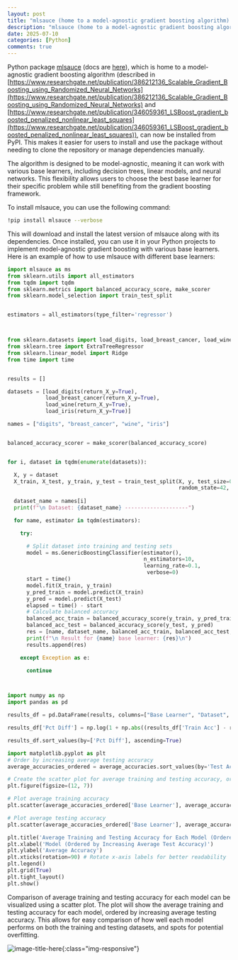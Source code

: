 ```yaml
---
layout: post
title: "mlsauce (home to a model-agnostic gradient boosting algorithm) can now be installed from PyPI."
description: "mlsauce (home to a model-agnostic gradient boosting algorithm) can now be installed from PyPI."
date: 2025-07-10
categories: [Python]
comments: true
---
```


Python package [mlsauce](https://github.com/Techtonique/mlsauce) (docs are [here](https://docs.techtonique.net/)), which is home to a model-agnostic gradient boosting algorithm (described in [https://www.researchgate.net/publication/386212136_Scalable_Gradient_Boosting_using_Randomized_Neural_Networks](https://www.researchgate.net/publication/386212136_Scalable_Gradient_Boosting_using_Randomized_Neural_Networks) and [https://www.researchgate.net/publication/346059361_LSBoost_gradient_boosted_penalized_nonlinear_least_squares](https://www.researchgate.net/publication/346059361_LSBoost_gradient_boosted_penalized_nonlinear_least_squares)), can now be installed from PyPI. This makes it easier for users to install and use the package without needing to clone the repository or manage dependencies manually.

The algorithm is designed to be model-agnostic, meaning it can work with various base learners, including decision trees, linear models, and neural networks. This flexibility allows users to choose the best base learner for their specific problem while still benefiting from the gradient boosting framework.

To install mlsauce, you can use the following command:

```bash
!pip install mlsauce --verbose
```

This will download and install the latest version of mlsauce along with its dependencies. Once installed, you can use it in your Python projects to implement model-agnostic gradient boosting with various base learners. Here is an example of how to use mlsauce with different base learners:

```python
import mlsauce as ms
from sklearn.utils import all_estimators
from tqdm import tqdm 
from sklearn.metrics import balanced_accuracy_score, make_scorer
from sklearn.model_selection import train_test_split


estimators = all_estimators(type_filter='regressor')



from sklearn.datasets import load_digits, load_breast_cancer, load_wine, load_iris
from sklearn.tree import ExtraTreeRegressor
from sklearn.linear_model import Ridge
from time import time


results = []

datasets = [load_digits(return_X_y=True),
            load_breast_cancer(return_X_y=True),
            load_wine(return_X_y=True),
            load_iris(return_X_y=True)]

names = ["digits", "breast_cancer", "wine", "iris"]


balanced_accuracy_scorer = make_scorer(balanced_accuracy_score)


for i, dataset in tqdm(enumerate(datasets)):

  X, y = dataset
  X_train, X_test, y_train, y_test = train_test_split(X, y, test_size=0.2, 
                                                      random_state=42, stratify=y)
  
  dataset_name = names[i]
  print(f"\n Dataset: {dataset_name} --------------------")

  for name, estimator in tqdm(estimators):

    try: 

      # Split dataset into training and testing sets
      model = ms.GenericBoostingClassifier(estimator(), 
                                           n_estimators=10, 
                                           learning_rate=0.1, 
                                            verbose=0)
      start = time()
      model.fit(X_train, y_train)
      y_pred_train = model.predict(X_train)
      y_pred = model.predict(X_test)
      elapsed = time() - start
      # Calculate balanced accuracy
      balanced_acc_train = balanced_accuracy_score(y_train, y_pred_train)
      balanced_acc_test = balanced_accuracy_score(y_test, y_pred)      
      res = [name, dataset_name, balanced_acc_train, balanced_acc_test, elapsed]
      print(f"\n Result for {name} base learner: {res}\n")
      results.append(res)

    except Exception as e:

      continue 



import numpy as np
import pandas as pd

results_df = pd.DataFrame(results, columns=["Base Learner", "Dataset", "Train Acc", "Test Acc", "Time"])

results_df['Pct Diff'] = np.log(1 + np.abs((results_df['Train Acc'] - results_df['Test Acc']) / results_df['Test Acc']))

results_df.sort_values(by=['Pct Diff'], ascending=True)

import matplotlib.pyplot as plt
# Order by increasing average testing accuracy
average_accuracies_ordered = average_accuracies.sort_values(by='Test Acc')

# Create the scatter plot for average training and testing accuracy, ordered by Test Acc
plt.figure(figsize=(12, 7))

# Plot average training accuracy
plt.scatter(average_accuracies_ordered['Base Learner'], average_accuracies_ordered['Train Acc'], label='Average Train Acc', marker='o', s=50)

# Plot average testing accuracy
plt.scatter(average_accuracies_ordered['Base Learner'], average_accuracies_ordered['Test Acc'], label='Average Test Acc', marker='o', s=50)

plt.title('Average Training and Testing Accuracy for Each Model (Ordered by Test Accuracy)')
plt.xlabel('Model (Ordered by Increasing Average Test Accuracy)')
plt.ylabel('Average Accuracy')
plt.xticks(rotation=90) # Rotate x-axis labels for better readability
plt.legend()
plt.grid(True)
plt.tight_layout()
plt.show()
```

Comparison of average training and testing accuracy for each model can be visualized using a scatter plot. The plot will show the average training and testing accuracy for each model, ordered by increasing average testing accuracy. This allows for easy comparison of how well each model performs on both the training and testing datasets, and spots for potential overfitting.

![image-title-here]({{base}}/images/2025-07-10/2025-07-10-image1.png){:class="img-responsive"}